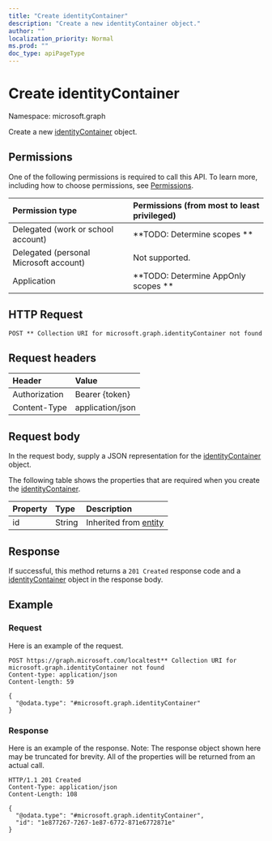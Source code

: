 ```yaml
---
title: "Create identityContainer"
description: "Create a new identityContainer object."
author: ""
localization_priority: Normal
ms.prod: ""
doc_type: apiPageType
---
```


# Create identityContainer

Namespace: microsoft.graph

Create a new [identityContainer](../resources/identitycontainer.md) object.

## Permissions
One of the following permissions is required to call this API. To learn more, including how to choose permissions, see [Permissions](/concepts/permissions-reference.md).

|Permission type|Permissions (from most to least privileged)|
|:---|:---|
|Delegated (work or school account)|**TODO: Determine scopes **|
|Delegated (personal Microsoft account)|Not supported.|
|Application|**TODO: Determine AppOnly scopes **|

## HTTP Request
<!-- {
  "blockType": "ignored"
}
-->
``` http
POST ** Collection URI for microsoft.graph.identityContainer not found
```

## Request headers
|Header|Value|
|:---|:---|
|Authorization|Bearer {token}|
|Content-Type|application/json|

## Request body
In the request body, supply a JSON representation for the [identityContainer](../resources/identitycontainer.md) object.

The following table shows the properties that are required when you create the [identityContainer](../resources/identitycontainer.md).

|Property|Type|Description|
|:---|:---|:---|
|id|String| Inherited from [entity](../resources/entity.md)|



## Response
If successful, this method returns a `201 Created` response code and a [identityContainer](../resources/identitycontainer.md) object in the response body.

## Example

### Request
Here is an example of the request.
<!-- {
  "blockType": "request",
  "name": "create_identitycontainer_from_"
}
-->
``` http
POST https://graph.microsoft.com/localtest** Collection URI for microsoft.graph.identityContainer not found
Content-type: application/json
Content-length: 59

{
  "@odata.type": "#microsoft.graph.identityContainer"
}
```

### Response
Here is an example of the response. Note: The response object shown here may be truncated for brevity. All of the properties will be returned from an actual call.
<!-- {
  "blockType": "response",
  "truncated": true,
  "@odata.type": "microsoft.graph.identitycontainer"
}
-->
``` http
HTTP/1.1 201 Created
Content-Type: application/json
Content-Length: 108

{
  "@odata.type": "#microsoft.graph.identityContainer",
  "id": "1e877267-7267-1e87-6772-871e6772871e"
}
```

